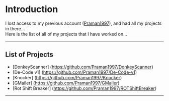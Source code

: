 # Introduction
I lost access to my previous account ([Praman1997](https://github.com/Praman1997)), and had all my projects in there... <br/>
Here is the list of all of my projects that I have worked on... 

---
## List of Projects
* [DonkeyScanner] (https://github.com/Praman1997/DonkeyScanner)
* [De-Code v1] (https://github.com/Praman1997/De-Code-v1)
* [Knocker] (https://github.com/Praman1997/Knocker)
* [GMailer] (https://github.com/Praman1997/GMailer)
* [Rot Shift Breaker] (https://github.com/Praman1997/ROTShiftBreaker)
---
